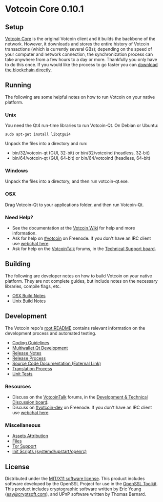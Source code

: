 Votcoin Core 0.10.1
=====================

Setup
---------------------
[Votcoin Core](http://votcoin.org/en/download) is the original Votcoin client and it builds the backbone of the network. However, it downloads and stores the entire history of Votcoin transactions (which is currently several GBs); depending on the speed of your computer and network connection, the synchronization process can take anywhere from a few hours to a day or more. Thankfully you only have to do this once. If you would like the process to go faster you can [download the blockchain directly](bootstrap.md).

Running
---------------------
The following are some helpful notes on how to run Votcoin on your native platform. 

### Unix

You need the Qt4 run-time libraries to run Votcoin-Qt. On Debian or Ubuntu:

	sudo apt-get install libqtgui4

Unpack the files into a directory and run:

- bin/32/votcoin-qt (GUI, 32-bit) or bin/32/votcoind (headless, 32-bit)
- bin/64/votcoin-qt (GUI, 64-bit) or bin/64/votcoind (headless, 64-bit)



### Windows

Unpack the files into a directory, and then run votcoin-qt.exe.

### OSX

Drag Votcoin-Qt to your applications folder, and then run Votcoin-Qt.

### Need Help?

* See the documentation at the [Votcoin Wiki](https://en.votcoin.it/wiki/Main_Page)
for help and more information.
* Ask for help on [#votcoin](http://webchat.freenode.net?channels=votcoin) on Freenode. If you don't have an IRC client use [webchat here](http://webchat.freenode.net?channels=votcoin).
* Ask for help on the [VotcoinTalk](https://votcointalk.org/) forums, in the [Technical Support board](https://votcointalk.org/index.php?board=4.0).

Building
---------------------
The following are developer notes on how to build Votcoin on your native platform. They are not complete guides, but include notes on the necessary libraries, compile flags, etc.

- [OSX Build Notes](build-osx.md)
- [Unix Build Notes](build-unix.md)

Development
---------------------
The Votcoin repo's [root README](https://github.com/votcoin/votcoin/blob/master/README.md) contains relevant information on the development process and automated testing.

- [Coding Guidelines](coding.md)
- [Multiwallet Qt Development](multiwallet-qt.md)
- [Release Notes](release-notes.md)
- [Release Process](release-process.md)
- [Source Code Documentation (External Link)](https://dev.visucore.com/votcoin/doxygen/)
- [Translation Process](translation_process.md)
- [Unit Tests](unit-tests.md)

### Resources
* Discuss on the [VotcoinTalk](https://votcointalk.org/) forums, in the [Development & Technical Discussion board](https://votcointalk.org/index.php?board=6.0).
* Discuss on [#votcoin-dev](http://webchat.freenode.net/?channels=votcoin) on Freenode. If you don't have an IRC client use [webchat here](http://webchat.freenode.net/?channels=votcoin-dev).

### Miscellaneous
- [Assets Attribution](assets-attribution.md)
- [Files](files.md)
- [Tor Support](tor.md)
- [Init Scripts (systemd/upstart/openrc)](init.md)

License
---------------------
Distributed under the [MIT/X11 software license](http://www.opensource.org/licenses/mit-license.php).
This product includes software developed by the OpenSSL Project for use in the [OpenSSL Toolkit](https://www.openssl.org/). This product includes
cryptographic software written by Eric Young ([eay@cryptsoft.com](mailto:eay@cryptsoft.com)), and UPnP software written by Thomas Bernard.
